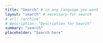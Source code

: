 ```yaml
---
title: "Search" # in any language you want
layout: "search" # necessary for search
# url: /archive"
# description: "Description for Search"
summary: "search"
placeholder: "Search here"
---
```

